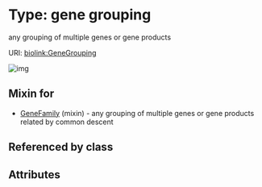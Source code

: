 
# Type: gene grouping


any grouping of multiple genes or gene products

URI: [biolink:GeneGrouping](https://w3id.org/biolink/vocab/GeneGrouping)


![img](http://yuml.me/diagram/nofunky;dir:TB/class/\[GeneFamily]uses%20-.->\[GeneGrouping])

## Mixin for

 * [GeneFamily](GeneFamily.md) (mixin)  - any grouping of multiple genes or gene products related by common descent

## Referenced by class


## Attributes

